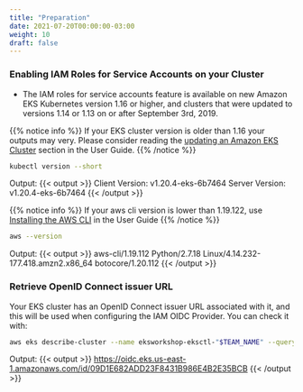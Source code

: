 ```yaml
---
title: "Preparation"
date: 2021-07-20T00:00:00-03:00
weight: 10
draft: false
---
```


### Enabling IAM Roles for Service Accounts on your Cluster

* The IAM roles for service accounts feature is available on new Amazon EKS Kubernetes version 1.16 or higher, and clusters that were updated to versions 1.14 or 1.13 on or after September 3rd, 2019.

{{% notice info %}}
If your EKS cluster version is older than 1.16 your outputs may very. Please consider reading the [updating an Amazon EKS Cluster](https://docs.aws.amazon.com/eks/latest/userguide/update-cluster.html) section in the User Guide.
{{% /notice %}}

```bash
kubectl version --short
```

Output:
{{< output >}}
Client Version: v1.20.4-eks-6b7464
Server Version: v1.20.4-eks-6b7464
{{< /output >}}

{{% notice info %}}
If your aws cli version is lower than 1.19.122, use [Installing the AWS CLI](https://docs.aws.amazon.com/cli/latest/userguide/cli-chap-install.html) in the User Guide
{{% /notice %}}

```bash
aws --version
```

Output:
{{< output >}}
aws-cli/1.19.112 Python/2.7.18 Linux/4.14.232-177.418.amzn2.x86_64 botocore/1.20.112
{{< /output >}}

### Retrieve OpenID Connect issuer URL

Your EKS cluster has an OpenID Connect issuer URL associated with it, and this will be used when configuring the IAM OIDC Provider. You can check it with:

```bash
aws eks describe-cluster --name eksworkshop-eksctl-"$TEAM_NAME" --query cluster.identity.oidc.issuer --output text
```

Output:
{{< output >}}
https://oidc.eks.us-east-1.amazonaws.com/id/09D1E682ADD23F8431B986E4B2E35BCB
{{< /output >}}

